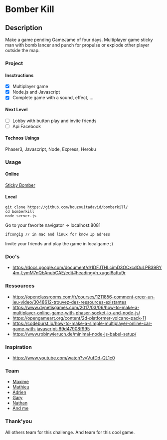 # Bomber Kill
## Description
Make a game pending GameJame of four days.
Multiplayer game sticky man with bomb lancer and punch for propulse or explode other player outside the map.

### Project
#### Insctructions
- [X] Multiplayer game
- [X] Node.js and Javascript
- [X] Complete game with a sound, effect, ...

#### Next Level
- [ ] Lobby with button play and invite friends
- [ ] Api Facebook

#### Technos Usings
Phaser3, Javascript, Node, Express, Heroku

### Usage
#### Online
[Sticky Bomber](https://stickybomber.herokuapp.com/)

#### Local
```
git clone https://github.com/bouzouitadavid/bomberkill/
cd bomberkill
node server.js
```
Go to your favorite navigator => localhost:8081
```
ifcongig // in mac and linux for know Ip adress
```
Invite your friends and play the game in localgame ;)

### Doc's
- https://docs.google.com/document/d/1DFJTHLcimD3OCxcdOuLPB39RY4m-LymM7nQbAnubCAE/edit#heading=h.xugol6aftu9r
### Ressources
- https://openclassrooms.com/fr/courses/1211856-comment-creer-un-jeu-video/3048612-trouvez-des-ressources-existantes
- https://www.dynetisgames.com/2017/03/06/how-to-make-a-multiplayer-online-game-with-phaser-socket-io-and-node-js/
- https://opengameart.org/content/2d-platformer-volcano-pack-11
- https://codeburst.io/how-to-make-a-simple-multiplayer-online-car-game-with-javascript-89d47908f995
- https://www.robinwieruch.de/minimal-node-js-babel-setup/
### Inspiration
- https://www.youtube.com/watch?v=VufDd-QL1c0


### Team
- [Maxime](https://github.com/Maxime-Christiaens) 
- [Mathieu](https://github.com/Twoarms) 
- [Adrien](https://github.com/adriendesart) 
- [Gary](https://github.com/GaryPetrovski) 
- [Nathan](https://github.com/nathanhennaux)
- [And me](#)

### Thank'you
All others team for this challenge.
And team for this cool game. 
